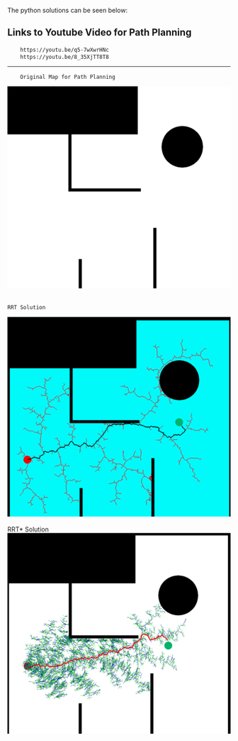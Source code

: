 The python solutions can be seen below:


Links to Youtube Video for Path Planning
---
        https://youtu.be/q5-7wXwrHNc
        https://youtu.be/8_35XjTT8T8
----

        Original Map for Path Planning
![](Images/original_map.png)<br/>
<br/>

    RRT Solution
![](Images/RRT.png)<br/>
<br/>
    RRT* Solution
![](Images/rrt_star.png)<br/>
<br/>
